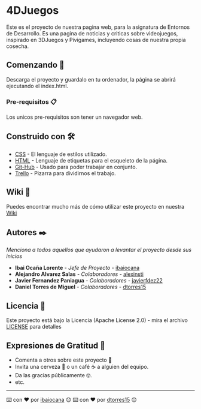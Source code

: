 # 4DJuegos

Este es el proyecto de nuestra pagina web, para la asignatura de Entornos de Desarrollo. Es una pagina de noticias y criticas sobre videojuegos, inspirado en 3DJuegos y Pivigames, incluyendo cosas de nuestra propia cosecha.

## Comenzando 🚀

Descarga el proyecto y guardalo en tu ordenador, la página se abrirá ejecutando el index.html.


### Pre-requisitos 📋

Los unicos pre-requisitos son tener un navegador web.

## Construido con 🛠️

* [CSS](https://developer.mozilla.org/es/docs/Web/CSS) - El lenguaje de estilos utilizado.
* [HTML](https://developer.mozilla.org/es/docs/Web/HTML) - Lenguaje de etiquetas para el esqueleto de la página.
* [Git-Hub](https://github.com) - Usado para poder trabajar en conjunto.
* [Trello](https://trello.com/es) - Pizarra para dividirnos el trabajo.

## Wiki 📖

Puedes encontrar mucho más de cómo utilizar este proyecto en nuestra [Wiki](https://github.com/tu/proyecto/wiki)

## Autores ✒️

_Menciona a todos aquellos que ayudaron a levantar el proyecto desde sus inicios_

* **Ibai Ocaña Lorente** - *Jefe de Proyecto* - [ibaiocana](https://github.com/ibaiocana)
* **Alejandro Alvarez Salas** - *Colaboradores* - [alexinsti](https://github.com/alexinsti)
* **Javier Fernandez Paniagua** - *Colaboradores* - [javierfdez22](https://github.com/javierfdez22)
* **Daniel Torres de Miguel** - *Colaboradores* - [dtorres15](https://github.com/dtorres15)

## Licencia 📄

Este proyecto está bajo la Licencia (Apache License 2.0) - mira el archivo [LICENSE](LICENSE) para detalles

## Expresiones de Gratitud 🎁

* Comenta a otros sobre este proyecto 📢
* Invita una cerveza 🍺 o un café ☕ a alguien del equipo. 
* Da las gracias públicamente 🤓.
* etc.



---
⌨️ con ❤️ por [ibaiocana](https://github.com/ibaiocana) 😊
⌨️ con ❤️ por [dtorres15](https://github.com/dtorres15) 😊